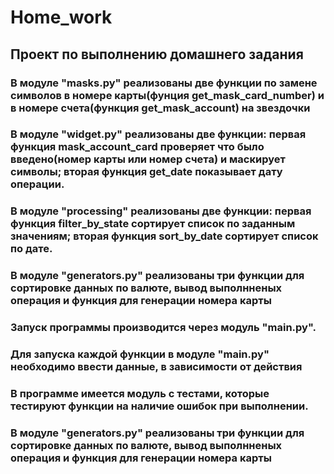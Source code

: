 # Home_work
## Проект по выполнению домашнего задания
### В модуле "masks.py" реализованы две функции по замене символов в номере карты(фунция get_mask_card_number) и в номере счета(функция get_mask_account) на звездочки
### В модуле "widget.py" реализованы две функции: первая функция mask_account_card проверяет что было введено(номер карты или номер счета) и маскирует символы; вторая функция get_date показывает дату операции.
### В модуле "processing" реализованы две функции: первая функция filter_by_state сортирует список по заданным значениям; вторая функция sort_by_date сортирует список по дате.
### В модуле "generators.py" реализованы три функции для сортировке данных по валюте, вывод выполнненых операция и функция для генерации номера карты
### Запуск программы производится через модуль "main.py".
### Для запуска каждой функции в модуле "main.py" необходимо ввести данные, в зависимости от действия  
### В программе имеется модуль с тестами, которые тестируют функции на наличие ошибок при выполнении.
### В модуле "generators.py" реализованы три функции для сортировке данных по валюте, вывод выполнненых операция и функция для генерации номера карты
